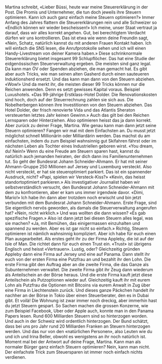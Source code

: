 Martina schreibt, «Lieber Büssi, heute war meine Steuererklärung in der Post. Die Promis und Unternehmer, die tun doch jeweils ihre Steuern optimieren. Kann ich auch ganz einfach meine Steuern optimieren?» Immer Anfang des Jahres flattern die Steuererklärungen rein und alle Schweizer so «Endlich können wir wieder bescheissen!» Ich meine, unser Staat vertraut ja darauf, dass wir alles korrekt angehen. Gut, bei berechtigtem Verdacht dürfen wir uns kontrollieren. Das ist etwa wie wenn deine Freundin sagt, «Nein, Schatz, natürlich kannst du mit anderen Frauen Kontakt haben. Ich will einfach die SNS lesen, die Anrufprotokolle sehen und ich will einen Handy-Livestream von deiner Kamera haben.» Diese schrinknormale Steuererklärung bietet insgesamt 99 Schlupflöcher. Das hat eine Studie der eidgenössischen Steuerverwaltung ergeben. Die meisten sind ganz legal. Da kann man ÖV oder Spenden abziehen, die man gemacht hat. Es gibt aber auch Tricks, wie man seinen alten Gasherd durch einen sauteueren Induktionsherd ersetzt. Und das kann man dann von den Steuern abziehen. «Wow!» Und da merkt ihr, die meisten dieser 99 Tricks können nur die Reichen anwenden. Denn es setzt gewisses Kapital voraus. Beispiel Luxushotels. «Das 99-jährige Erstklass-Hotel Dolder. Die Renovationskosten sind hoch, doch auf der Steuerrechnung zahlen sie sich aus. Die Nobelherbergen können ihre Investitionen von den Steuern abziehen. Das Hotel Dolder, der frisch renovierte Vida und das Atlantis Sheraton versteuerten letztes Jahr keinen Gewinn.» Auch das gilt bei den Reichen Lernsparen oder Hinterziehen. Also optimieren heisst das ja dann korrekt. Aber zurück zu deiner Frage, Martina. Wie genau kann man dann jetzt seine Steuern optimieren? Fangen wir mal mit dem Einfachsten an. Du musst jetzt möglichst schnell Millionärin oder Milliardärin werden. Das machst du am einfachsten, indem du zum Beispiel wahnsinnig gut Skifahren fährst oder im nächsten Leben als Tochter eines Industriellen geboren wirst. «You dream, du! Nein!» Wenn du eine Freude am Steuern sparen hast, kannst du natürlich auch jemanden heiraten, der dich dann ins Familienunternehmen tut. So geht der Bundesrat Johann Schneider-Ahmann. Er hat mit seiner Ahmann-Gruppe 250 Millionen auf Jersey und Luxemburg versteckt. Also nicht versteckt, er hat sie steueroptimiert parkiert. Das ist ein spannender Ausdruck, nicht? «Papi, spielen wir Versteck-Kiss?» «Kevin, das heisst standortoptimiert parkieren.» Als investigativer Journalist haben wir selbstverständlich versucht, den Bundesrat Johann Schneider-Ahmann mit dem zu konfrontieren, aber er kam uns immer irgendwie davor. «Dimi, Mario!» Ich habe ihn dann aber trotzdem noch erwischt und bin jetzt verbunden mit dem Bundesrat Johann Schneider-Ahmann. Erste Frage, sind Sie eigentlich nervös geworden, als damals die Steuerverwaltung angerufen hat? «Nein, nicht wirklich.» Und was wollten die dann wissen? «Es gab spezifische Fragen.» Also ist dann jetzt bei diesen Steuern alles legal, was sie machen? «Ja, mit Bemühen, das einigermassen einzuhalten und spannend zu werden. Aber es ist gar nicht so einfach.» Richtig, Steuern optimieren ist nämlich wahnsinnig kompliziert. Aber ich habe für euch einen Plan ausgearbeitet. Als erstes geht ihr zu der Firma Appleby, die ist auf der Isle of Man. Die richtet dann für euch einen Trust ein. «Trust» ist übrigens Englisch und heisst «Vertrauen». Lustig, oder? Gleichzeitig gründen Appleby dann eine Firma auf Jersey und eine auf Panama. Dann stellt ihr euch von der ersten Firma eine Putzfrau an und bezahlt ihr den Lohn. Die erste Firma gibt den Auftrag aber an die zweite Firma, die das Ganze als Subunternehmen verwaltet. Die zweite Firma gibt ihr Zeug dann wiederum als Anteilschein an der Börse heraus. Und die erste Firma kauft jetzt diese Anteilschein als Putzoptionen wieder auf. Gleichzeitig kauft ihr mit eurem Lohn als Putzfrau die Optionen mit Bitcoins via eurem Anwalt in Zug über eine Firma in Liechtenstein zurück. Und dieses ganze Päckchen handelt ihr nachher an der Börse in Tokio über einen Steuerberater, den es in Dubai gibt. Et voilà! Die Wohnung ist zwar immer noch dreckig, aber immerhin hast du jetzt Steuern gespart. So Sachen machen die grossen Konzerne, wie zum Beispiel Facebook, Uber oder Apple auch, konnte man in den Panama Papers lesen. Rund 600 Milliarden Steuern sind so hinterzogen worden. Und auch in der Schweiz wird ordentlich hinterzogen. Der Bund schätzt, dass bei uns pro Jahr rund 20 Milliarden Franken an Steuern hinterzogen werden. Und das nur von den «natürlichen Personen», also Leuten wie du und ich und Irina Beller, obwohl es wenigstens an ihr noch natürlich ist. Moment mal bei der Antwort auf deine Frage, Martina. Kann man als normaler Bürger ganz einfach Steuern optimieren? Nein, kann man nicht. Der einfachste Trick zum Steuersparen ist immer noch einfach nichts verdienen.